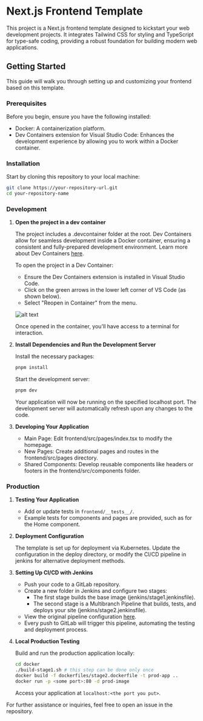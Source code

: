# Next.js Frontend Template

This project is a Next.js frontend template designed to kickstart your web development projects. It integrates Tailwind CSS for styling and TypeScript for type-safe coding, providing a robust foundation for building modern web applications.

## Getting Started

This guide will walk you through setting up and customizing your frontend based on this template.

### Prerequisites

Before you begin, ensure you have the following installed:

- Docker: A containerization platform.
- Dev Containers extension for Visual Studio Code: Enhances the development experience by allowing you to work within a Docker container.

### Installation

Start by cloning this repository to your local machine:

```bash
git clone https://your-repository-url.git
cd your-repository-name
```

### Development

1. **Open the project in a dev container**

   The project includes a .devcontainer folder at the root. Dev Containers allow for seamless development inside a Docker container, ensuring a consistent and fully-prepared development environment. Learn more about Dev Containers [here](https://code.visualstudio.com/docs/devcontainers/containers).

   To open the project in a Dev Container:

   - Ensure the Dev Containers extension is installed in Visual Studio Code.
   - Click on the green arrows in the lower left corner of VS Code (as shown below).
   - Select "Reopen in Container" from the menu.

   ![alt text](https://code.visualstudio.com/assets/docs/devcontainers/tutorial/remote-status-bar.png)

   Once opened in the container, you'll have access to a terminal for interaction.

2. **Install Dependencies and Run the Development Server**

   Install the necessary packages:

   ```bash
   pnpm install
   ```

   Start the development server:

   ```bash
   pnpm dev
   ```

   Your application will now be running on the specified localhost port. The development server will automatically refresh upon any changes to the code.

3. **Developing Your Application**

   - Main Page: Edit frontend/src/pages/index.tsx to modify the homepage.
   - New Pages: Create additional pages and routes in the frontend/src/pages directory.
   - Shared Components: Develop reusable components like headers or footers in the frontend/src/components folder.

### Production

1. **Testing Your Application**

   - Add or update tests in `frontend/__tests__/`.
   - Example tests for components and pages are provided, such as for the Home component.

2. **Deployment Configuration**

   The template is set up for deployment via Kubernetes. Update the configuration in the deploy directory, or modify the CI/CD pipeline in jenkins for alternative deployment methods.

3. **Setting Up CI/CD with Jenkins**

   - Push your code to a GitLab repository.
   - Create a new folder in Jenkins and configure two stages:
     - The first stage builds the base image (jenkins/stage1.jenkinsfile).
     - The second stage is a Multibranch Pipeline that builds, tests, and deploys your site (jenkins/stage2.jenkinsfile).
   - View the original pipeline configuration [here](https://jenkins.horus-graph.intranet.chuv/jenkins/job/100-DS/job/Template%20frontend/).
   - Every push to GitLab will trigger this pipeline, automating the testing and deployment process.

4. **Local Production Testing**

   Build and run the production application locally:

   ```bash
   cd docker
   ./build-stage1.sh # this step can be done only once
   docker build -f dockerfiles/stage2.dockerfile -t prod-app ..
   docker run -p <some port>:80 -d prod-image
   ```

   Access your application at `localhost:<the port you put>`.

For further assistance or inquiries, feel free to open an issue in the repository.

